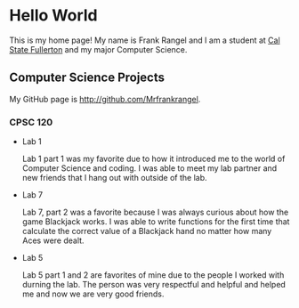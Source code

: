# Hello World

This is my home page! My name is Frank Rangel and I am a student at [Cal State Fullerton](http://www.fullerton.edu/) and my major Computer Science.

## Computer Science Projects

My GitHub page is http://github.com/Mrfrankrangel.

### CPSC 120

* Lab 1

    Lab 1 part 1 was my favorite due to how it introduced me to the world of
    Computer Science and coding. I was able to meet my lab partner and new 
    friends that I hang out with outside of the lab.

* Lab 7

    Lab 7, part 2 was a favorite because I was always curious about how the
    game Blackjack works. I was able to write functions for the first time
    that calculate the correct value of a Blackjack hand no matter how many
    Aces were dealt.

* Lab 5

    Lab 5 part 1 and 2 are favorites of mine due to the people I worked with
    durning the lab. The person was very respectful and helpful and helped me
    and now we are very good friends.

          